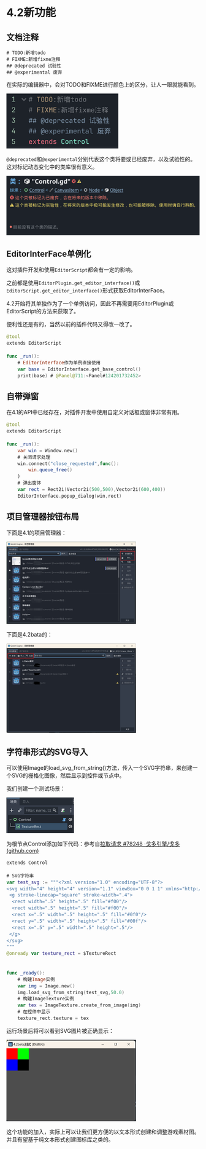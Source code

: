 # 4.2新功能

## 文档注释

```sw
# TODO:新增todo
# FIXME:新增fixme注释
## @deprecated 试验性
## @experimental 废弃
```

在实际的编辑器中，会对TODO和FIXME进行颜色上的区分，让人一眼就能看到。

<img src="./4.2新功能.assets/image-20231015195453124.png" alt="image-20231015195453124" style="zoom:33%;" />

`@deprecated`和`@experimental`分别代表这个类将要或已经废弃，以及试验性的。这对标记动态变化中的类库很有意义。

![image-20231015195638943](./4.2新功能.assets/image-20231015195638943.png)

## EditorInterFace单例化

这对插件开发和使用`EditorScript`都会有一定的影响。

之前都是使用`EditorPlugin.get_editor_interface()`或`EditorScript.get_editor_interface()`形式获取EditorInterFace。

4.2开始将其单独作为了一个单例访问，因此不再需要用EditorPlugin或EditorScript的方法来获取了。

便利性还是有的，当然以前的插件代码又得改一改了。

```swift
@tool
extends EditorScript

func _run():
	# EditorInterface作为单例直接使用
	var base = EditorInterface.get_base_control()
	print(base) # @Panel@711:<Panel#124201732452>
```

## 自带弹窗

在4.1的API中已经存在，对插件开发中使用自定义对话框或窗体非常有用。

```swift
@tool
extends EditorScript

func _run():
	var win = Window.new()
	# 关闭请求处理
	win.connect("close_requested",func():
		win.queue_free()
	)
	# 弹出窗体
	var rect = Rect2i(Vector2i(500,500),Vector2i(600,400))
	EditorInterface.popup_dialog(win,rect)
```

## 项目管理器按钮布局

下面是4.1的项目管理器：

<img src="./4.2新功能.assets/image-20231015204322331.png" alt="image-20231015204322331" style="zoom: 33%;" />

下面是4.2bata的：

<img src="./4.2新功能.assets/image-20231015204609262.png" alt="image-20231015204609262" style="zoom:33%;" />

## 字符串形式的SVG导入

可以使用Image的load_svg_from_string()方法，传入一个SVG字符串，来创建一个SVG的栅格化图像，然后显示到控件或节点中。

我们创建一个测试场景：

<img src="./4.2新功能.assets/image-20231015211806522.png" alt="image-20231015211806522" style="zoom:33%;" />

为根节点Control添加如下代码：参考自[拉取请求 #78248 ·戈多引擎/戈多 (github.com)](https://github.com/godotengine/godot/pull/78248)

```swift
extends Control

# SVG字符串
var test_svg := """<?xml version="1.0" encoding="UTF-8"?>
<svg width="4" height="4" version="1.1" viewBox="0 0 1 1" xmlns="http://www.w3.org/2000/svg">
 <g stroke-linecap="square" stroke-width=".4">
  <rect width=".5" height=".5" fill="#f00"/>
  <rect width=".5" height=".5" fill="#f00"/>
  <rect x=".5" width=".5" height=".5" fill="#0f0"/>
  <rect y=".5" width=".5" height=".5" fill="#00f"/>
  <rect x=".5" y=".5" width=".5" height=".5"/>
 </g>
</svg>
"""
@onready var texture_rect = $TextureRect


func _ready():
	# 构建Image实例
	var img = Image.new()
	img.load_svg_from_string(test_svg,50.0)
	# 构建ImageTexture实例
	var tex = ImageTexture.create_from_image(img)
	# 在控件中显示
	texture_rect.texture = tex
```

运行场景后将可以看到SVG图片被正确显示：

<img src="./4.2新功能.assets/image-20231015212015742.png" alt="image-20231015212015742" style="zoom:33%;" />

这个功能的加入，实际上可以让我们更方便的以文本形式创建和调整游戏素材图。并且有望基于纯文本形式创建图标库之类的。